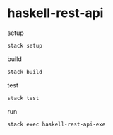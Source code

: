 # haskell-rest-api

setup

```
stack setup
```

build

```
stack build
```

test

```
stack test
```

run

```
stack exec haskell-rest-api-exe
```
